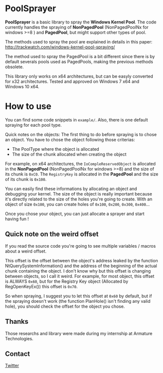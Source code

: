 # PoolSprayer


**PoolSprayer** is a basic library to spray the **Windows Kernel Pool**. 
The code currently handles the spraying of **NonPagedPool** (NonPagedPoolNx  for windows >=8 ) and **PagedPool**, but might support other types of pool.

The methods used to spray the pool are explained in details in this paper:
http://trackwatch.com/windows-kernel-pool-spraying/

The method used to spray the PagedPool is a bit different since there is by default severals pools used as PagedPools, making the previous methods obsolete.

This library only works on x64 architectures, but can be easyly converted for x32 architectures.
Tested and approved on Windows 7 x64 and Windows 10 x64.

# How to use 

You can find some code snippets in ``example/``.
Also, there is one default spraying for each pool type.

Quick notes on the objects:
The first thing to do before spraying is to chose an object. You have to chose the object following those criterias:
- The PoolType where the object is allocated
- The size of the chunk allocated when creating the object

For example, on x64 architectures, the ``IoCompleReservedObject``  is allocated in the **NonPagedPool** (NonPagedPoolNx for windows >=8) and the size of its chunk is ``0xC0``. 
The ``RegistryKey`` is allocated in the **PagedPool** and the size of its chunk is ``0x100``.

You can easily find these informations by allocating an object and debugging your kernel.
The size of the object is really important because it's directly related to the size of the holes you're going to create.
With an object of size ``0x100``, you can create holes of ``0x100``, ``0x200``, ``0x300``, ``0x400``...

Once you chose your object, you can just allocate a sprayer and start having fun !

## Quick note on the weird offset

If you read the source code you're going to see multiple variables / macros about a weird offset.

This offset is the offset between the object's address leaked by the function NtQuerySystemInformation() and the address of the beginning of the actual chunk containing the object.
I don't know why but this offset is changing between objects, so I call it weird.
For example, for most object, this offset is ALWAYS ``0x60``, but for the Registry Key object (Allocated by RegOpenKeyEx()) this offset is ``0x70``.

So when spraying, I suggest you to let this offset at ``0x60`` by default, but if the spraying doesn't work (the function PlanHole() isn't finding any valid hole), you should check the offset for the object you chose.

## Thanks

Those researchs and library were made during my internship at Armature Technologies.

## Contact

[Twitter](https://twitter.com/OnlyTheDuck)
